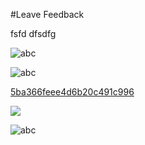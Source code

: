 #Leave Feedback

<div id="feedback-container"></div>


fsfd
dfsdfg



![abc](Images/DW5adad473b3fa4c386034e042.png)

![abc](Examples/DW5a963922d2f2b83b4ce3e9c6_5baf73a2f461c619cc788cbc.png)


[5ba366feee4d6b20c491c996](Examples/DW5a96364cb125ec3c70150c47_5ba366feee4d6b20c491c996.cs)

![](https://images.pexels.com/photos/67636/rose-blue-flower-rose-blooms-67636.jpeg)


![abc](Examples/DW5adad7cad9daae2ac4d29fe3_5baf73a2f461c619cc788cbc.png)
